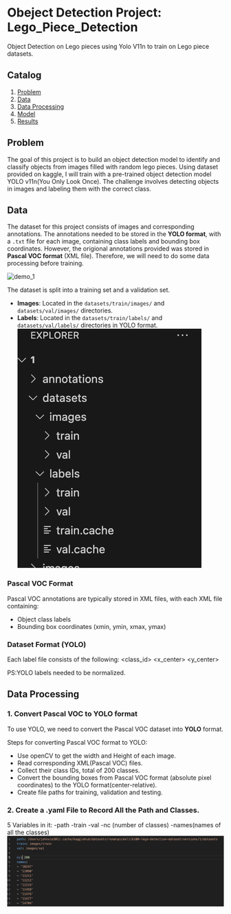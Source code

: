 # Obeject Detection Project: Lego_Piece_Detection
Object Detection on Lego pieces using Yolo V11n to train on Lego piece datasets.


## Catalog
1. [Problem](#problem)
2. [Data](#data)
3. [Data Processing](#data-processing)
4. [Model](#model)
5. [Results](#results)

## Problem

The goal of this project is to build an object detection model to identify and classify objects from images filled with random lego pieces. Using dataset provided on kaggle, I will train with a pre-trained object detection model YOLO v11n(You Only Look Once). The challenge involves detecting objects in images and labeling them with the correct class.

## Data

The dataset for this project consists of images and corresponding annotations. The annotations needed to be stored in the **YOLO format**, with a `.txt` file for each image, containing class labels and bounding box coordinates. However, the origional annotations provided was stored in **Pascal VOC format** (XML file). Therefore, we will need to do some data processing before training.  

![demo_1](images/demo_1.jpg)


The dataset is split into a training set and a validation set.

- **Images**: Located in the `datasets/train/images/` and `datasets/val/images/` directories.
- **Labels**: Located in the `datasets/train/labels/` and `datasets/val/labels/` directories in YOLO format.
![dataset_example](images/datasets_example.png)

### Pascal VOC Format
Pascal VOC annotations are typically stored in XML files, with each XML file containing:
- Object class labels
- Bounding box coordinates (xmin, ymin, xmax, ymax)

### Dataset Format (YOLO)
Each label file consists of the following:
<class_id> <x_center> <y_center> <width> <height>

PS:YOLO labels needed to be normalized. 


## Data Processing

### 1. Convert Pascal VOC to YOLO format

To use YOLO, we need to convert the Pascal VOC dataset into **YOLO** format. 

Steps for converting Pascal VOC format to YOLO:
- Use openCV to get the width and Height of each image. 
- Read corresponding XML(Pascal VOC) files.
- Collect their class IDs, total of 200 classes.
- Convert the bounding boxes from Pascal VOC format (absolute pixel coordinates) to the YOLO format(center-relative).
- Create file paths for training, validation and testing.

### 2. Create a .yaml File to Record All the Path and Classes.

5 Variables in it:
-path
-train
-val
-nc (number of classes)
-names(names of all the classes)
![](images/yaml_file_example.png)






